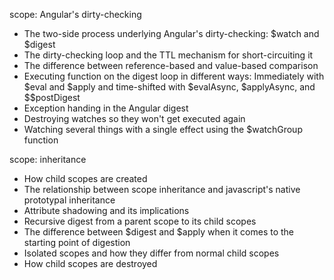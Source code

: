 scope: Angular's dirty-checking
- The two-side process underlying Angular's dirty-checking: $watch and $digest
- The dirty-checking loop and the TTL mechanism for short-circuiting it
- The difference between reference-based and value-based comparison
- Executing function on the digest loop in different ways: Immediately with $eval and $apply and time-shifted with $evalAsync, $applyAsync, and $$postDigest
- Exception handing in the Angular digest
- Destroying watches so they won't get executed again
- Watching several things with a single effect using the $watchGroup function


scope: inheritance
- How child scopes are created
- The relationship between scope inheritance and javascript's native prototypal inheritance
- Attribute shadowing and its implications
- Recursive digest from a parent scope to its child scopes
- The difference between $digest and $apply when it comes to the starting point of digestion
- Isolated scopes and how they differ from normal child scopes
- How child scopes are destroyed

